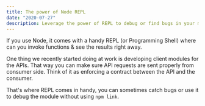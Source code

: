 ```yaml
---
title: The power of Node REPL
date: "2020-07-27"
description: Leverage the power of REPL to debug or find bugs in your module
---
```


If you use Node, it comes with a handy REPL (or Programming Shell) where can you invoke functions & see the results right away.

One thing we recently started doing at work is developing client modules for the APIs. That way you can make sure API requests are sent properly from consumer side. Think of it as enforcing a contract between the API and the consumer.

That's where REPL comes in handy, you can sometimes catch bugs or use it to debug the module without using `npm link`. 